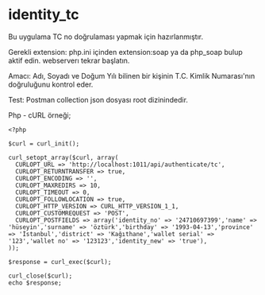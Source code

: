# identity_tc
Bu uygulama TC no doğrulaması yapmak için hazırlanmıştır.

Gerekli extension:
php.ini içinden extension:soap ya da php_soap bulup aktif edin. webserverı tekrar başlatın.

Amacı:
Adı, Soyadı ve Doğum Yılı bilinen bir kişinin T.C. Kimlik Numarası'nın doğruluğunu kontrol eder.

Test:
Postman collection json dosyası root dizinindedir.

Php - cURL örneği;

    <?php

    $curl = curl_init();

    curl_setopt_array($curl, array(
      CURLOPT_URL => 'http://localhost:1011/api/authenticate/tc',
      CURLOPT_RETURNTRANSFER => true,
      CURLOPT_ENCODING => '',
      CURLOPT_MAXREDIRS => 10,
      CURLOPT_TIMEOUT => 0,
      CURLOPT_FOLLOWLOCATION => true,
      CURLOPT_HTTP_VERSION => CURL_HTTP_VERSION_1_1,
      CURLOPT_CUSTOMREQUEST => 'POST',
      CURLOPT_POSTFIELDS => array('identity_no' => '24710697399','name' => 'hüseyin','surname' => 'öztürk','birthday' => '1993-04-13','province' => 'İstanbul','district' => 'Kağıthane','wallet serial' => '123','wallet no' => '123123','identity_new' => 'true'),
    ));

    $response = curl_exec($curl);

    curl_close($curl);
    echo $response;

